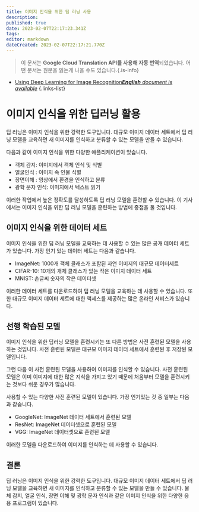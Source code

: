 ```yaml
---
title: 이미지 인식을 위한 딥 러닝 사용
description: 
published: true
date: 2023-02-07T22:17:23.341Z
tags: 
editor: markdown
dateCreated: 2023-02-07T22:17:21.770Z
---
```


> 이 문서는 **Google Cloud Translation API를 사용해 자동 번역**되었습니다.
어떤 문서는 원문을 읽는게 나을 수도 있습니다.{.is-info}



- [Using Deep Learning for Image Recognition***English** document is available*](/en/Knowledge-base/Common/using-deep-learning-for-image-recognition)
{.links-list}


# 이미지 인식을 위한 딥러닝 활용

딥 러닝은 이미지 인식을 위한 강력한 도구입니다. 대규모 이미지 데이터 세트에서 딥 러닝 모델을 교육하면 새 이미지를 인식하고 분류할 수 있는 모델을 만들 수 있습니다.

다음과 같이 이미지 인식을 위한 다양한 애플리케이션이 있습니다.

- 객체 감지: 이미지에서 객체 인식 및 식별
- 얼굴인식 : 이미지 속 인물 식별
- 장면이해 : 영상에서 환경을 인식하고 분류
- 광학 문자 인식: 이미지에서 텍스트 읽기

이러한 작업에서 높은 정확도를 달성하도록 딥 러닝 모델을 훈련할 수 있습니다. 이 기사에서는 이미지 인식을 위한 딥 러닝 모델을 훈련하는 방법에 중점을 둘 것입니다.

## 이미지 인식을 위한 데이터 세트

이미지 인식을 위한 딥 러닝 모델을 교육하는 데 사용할 수 있는 많은 공개 데이터 세트가 있습니다. 가장 인기 있는 데이터 세트는 다음과 같습니다.

- ImageNet: 1000개 객체 클래스가 포함된 자연 이미지의 대규모 데이터세트
- CIFAR-10: 10개의 개체 클래스가 있는 작은 이미지 데이터 세트
- MNIST: 손글씨 숫자의 작은 데이터셋

이러한 데이터 세트를 다운로드하여 딥 러닝 모델을 교육하는 데 사용할 수 있습니다. 또한 대규모 이미지 데이터 세트에 대한 액세스를 제공하는 많은 온라인 서비스가 있습니다.

## 선행 학습된 모델

이미지 인식을 위한 딥러닝 모델을 훈련시키는 또 다른 방법은 사전 훈련된 모델을 사용하는 것입니다. 사전 훈련된 모델은 대규모 이미지 데이터 세트에서 훈련된 후 저장된 모델입니다.

그런 다음 이 사전 훈련된 모델을 사용하여 이미지를 인식할 수 있습니다. 사전 훈련된 모델은 이미 이미지에 대한 많은 지식을 가지고 있기 때문에 처음부터 모델을 훈련시키는 것보다 쉬운 경우가 많습니다.

사용할 수 있는 다양한 사전 훈련된 모델이 있습니다. 가장 인기있는 것 중 일부는 다음과 같습니다.

- GoogleNet: ImageNet 데이터 세트에서 훈련된 모델
- ResNet: ImageNet 데이터셋으로 훈련된 모델
- VGG: ImageNet 데이터셋으로 훈련된 모델

이러한 모델을 다운로드하여 이미지를 인식하는 데 사용할 수 있습니다.

## 결론

딥 러닝은 이미지 인식을 위한 강력한 도구입니다. 대규모 이미지 데이터 세트에서 딥 러닝 모델을 교육하면 새 이미지를 인식하고 분류할 수 있는 모델을 만들 수 있습니다. 물체 감지, 얼굴 인식, 장면 이해 및 광학 문자 인식과 같은 이미지 인식을 위한 다양한 응용 프로그램이 있습니다.